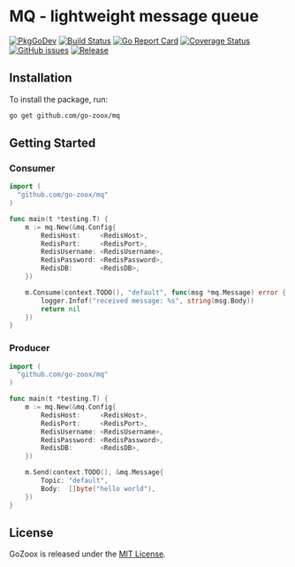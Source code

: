 # MQ - lightweight message queue

[![PkgGoDev](https://pkg.go.dev/badge/github.com/go-zoox/mq)](https://pkg.go.dev/github.com/go-zoox/mq)
[![Build Status](https://github.com/go-zoox/mq/actions/workflows/ci.yml/badge.svg?branch=master)](https://github.com/go-zoox/mq/actions/workflows/ci.yml)
[![Go Report Card](https://goreportcard.com/badge/github.com/go-zoox/mq)](https://goreportcard.com/report/github.com/go-zoox/mq)
[![Coverage Status](https://coveralls.io/repos/github/go-zoox/mq/badge.svg?branch=master)](https://coveralls.io/github/go-zoox/mq?branch=master)
[![GitHub issues](https://img.shields.io/github/issues/go-zoox/mq.svg)](https://github.com/go-zoox/mq/issues)
[![Release](https://img.shields.io/github/tag/go-zoox/mq.svg?label=Release)](https://github.com/go-zoox/mq/tags)

## Installation
To install the package, run:
```bash
go get github.com/go-zoox/mq
```

## Getting Started


### Consumer
```go
import (
  "github.com/go-zoox/mq"
)

func main(t *testing.T) {
	m := mq.New(&mq.Config{
		RedisHost:     <RedisHost>,
		RedisPort:     <RedisPort>,
		RedisUsername: <RedisUsername>,
		RedisPassword: <RedisPassword>,
		RedisDB:       <RedisDB>,
	})

	m.Consume(context.TODO(), "default", func(msg *mq.Message) error {
		logger.Infof("received message: %s", string(msg.Body))
		return nil
	})
}
```

### Producer
```go
import (
  "github.com/go-zoox/mq"
)

func main(t *testing.T) {
	m := mq.New(&mq.Config{
		RedisHost:     <RedisHost>,
		RedisPort:     <RedisPort>,
		RedisUsername: <RedisUsername>,
		RedisPassword: <RedisPassword>,
		RedisDB:       <RedisDB>,
	})

	m.Send(context.TODO(), &mq.Message{
		Topic: "default",
		Body:  []byte("hello world"),
	})
}
```

## License
GoZoox is released under the [MIT License](./LICENSE).
